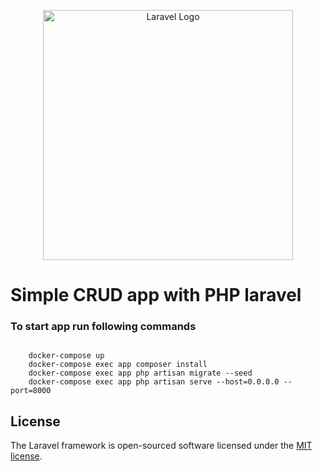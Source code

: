 <p align="center"><a href="https://laravel.com" target="_blank"><img src="https://raw.githubusercontent.com/laravel/art/master/logo-lockup/5%20SVG/2%20CMYK/1%20Full%20Color/laravel-logolockup-cmyk-red.svg" width="400" alt="Laravel Logo"></a></p>

<h1>Simple CRUD app with PHP laravel</h1>
<h3>To start app run following commands</h3>
<code>
    docker-compose up                                                   
    docker-compose exec app composer install                            
    docker-compose exec app php artisan migrate --seed                  
    docker-compose exec app php artisan serve --host=0.0.0.0 --port=8000
</code>

## License

The Laravel framework is open-sourced software licensed under the [MIT license](https://opensource.org/licenses/MIT).
